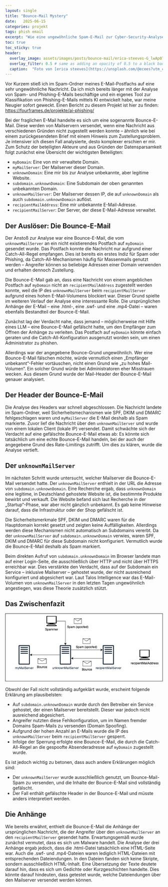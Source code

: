 ```yaml
---
layout: single
title: "Bounce-Mail Mystery"
date:   2025-06-15 
categories: projekt
tags: phish email
excerpt: "Wie eine ungewöhnliche Spam-E-Mail zur Cyber-Security-Analyse wurde."
toc: true
toc_sticky: true
header:
  overlay_image: assets/images/posts/bounce-mail/erica-steeves-G_lwAp0TF38-unsplash.jpg
  overlay_filter: 0.5 # same as adding an opacity of 0.5 to a black background
  caption:  "Foto von [erica steeves](https://unsplash.com/@ecees?utm_content=creditCopyText&utm_medium=referral&utm_source=unsplash) auf [Unsplash](https://unsplash.com/photos/person-showing-white-envelope-G_lwAp0TF38?utm_content=creditCopyText&utm_medium=referral&utm_source=unsplash)"
---
```


Vor Kurzem stieß ich im Spam-Ordner meines E-Mail-Postfachs auf eine sehr ungewöhnliche Nachricht. Da ich mich bereits länger mit der Analyse von Spam- und Phishing-E-Mails beschäftige und ein eigenes Tool zur Klassifikation von Phishing-E-Mails mittels KI entwickelt habe, war meine Neugier sofort geweckt. Einen Bericht zu diesem Projekt ist hier zu finden: <https://fourframes.de/projekte/ai-phishing/>

Bei der fraglichen E-Mail handelte es sich um eine sogenannte Bounce-E-Mail. Diese werden von Mailservern versendet, wenn eine Nachricht aus verschiedenen Gründen nicht zugestellt werden konnte – ähnlich wie bei einem zurückgesendeten Brief mit einem Hinweis zum Zustellungsproblem. Je intensiver ich diesen Fall analysierte, desto komplexer erschien er mir. Zum Schutz der beteiligten Akteure und aus Gründen der Datensparsamkeit folgt zunächst eine Übersicht der wichtigsten Beteiligten:

- `myDomain`: Eine von mir verwaltete Domain.
- `myMailServer`: Der Mailserver dieser Domain.
- `unknownDomain`: Eine mir bis zur Analyse unbekannte, aber legitime Website.
- `subdomain.unknownDomain`: Eine Subdomain der oben genannten unbekannten Domain.
- `unknownMailServer`: Der Mailserver dessen IP, die auf `unknownDomain` als auch `subdomain.unknownDomain` auflöst.
- `recipientMailAddress`: Eine mir unbekannte E-Mail-Adresse.
- `recipientMailServer`: Der Server, der diese E-Mail-Adresse verwaltet.

## Der Auslöser: Die Bounce-E-Mail

Der Anstoß zur Analyse war eine Bounce-E-Mail, die vom `unknownMailServer` an ein nicht existierendes Postfach auf `myDomain` gesendet wurde. Das Postfach konnte die Nachricht nur aufgrund einer Catch-All-Regel empfangen. Dies ist bereits ein erstes Indiz für Spam oder Phishing, da Catch-All-Mechanismen häufig für Massenmails genutzt werden – Angreifer können so beliebige Adressen einer Domain verwenden und erhalten dennoch Zustellung.

Die Bounce-E-Mail gab an, dass eine Nachricht von einem angeblichen Postfach auf `myDomain` nicht an `recipientMailAddress` zugestellt werden konnte, weil die IP des `unknownMailServer` beim `recipientMailServer` aufgrund eines hohen E-Mail-Volumens blockiert war. Dieser Grund spielte im weiteren Verlauf der Analyse eine interessante Rolle. Die ursprünglichen Anhänge der E-Mail – eine .html-, eine .swf- und eine .mp4-Datei – waren ebenfalls Bestandteil der Bounce-E-Mail.

Zunächst lag der Verdacht nahe, dass jemand – möglicherweise mit Hilfe eines LLM – eine Bounce-E-Mail gefälscht hatte, um den Empfänger zum Öffnen der Anhänge zu verleiten. Das Postfach auf `myDomain` könnte einfach geraten und die Catch-All-Konfiguration ausgenutzt worden sein, um einen Administrator zu phishen.

Allerdings war der angegebene Bounce-Grund ungewöhnlich. Wer eine Bounce-E-Mail fälschen möchte, würde vermutlich einen „Empfänger unbekannt“-Fehler vortäuschen, nicht einen Grund wie „zu hohes Mail-Volumen“. Ein solcher Grund würde bei Administratoren eher Misstrauen wecken. Aus diesem Grund wurde der Mail-Header der Bounce-E-Mail genauer analysiert.

## Der Header der Bounce-E-Mail

Die Analyse des Headers war schnell abgeschlossen. Die Nachricht landete im Spam-Ordner, weil Sicherheitsmechanismen wie SPF, DKIM und DMARC fehlgeschlagen waren und `myMailServer` die E-Mail deshalb als Spam markierte. Zuvor lief die Nachricht über den `unknownMailServer` und wurde von einem lokalen Client (lokale IP) versendet. Damit schwächte sich der Verdacht auf eine gefälschte Bounce-E-Mail etwas ab: Es könnte sich tatsächlich um eine echte Bounce-E-Mail handeln, bei der auch der angegebene Grund des Rate-Limitings zutrifft. Um dies zu klären, wurde die Analyse vertieft.

## Der `unknownMailServer`

Im nächsten Schritt wurde untersucht, welcher Mailserver die Bounce-E-Mail versendet hatte. Der `unknownMailServer` enthielt in der URL die Adresse von `subdomain.unknownDomain`. Eine Recherche ergab, dass `unknownDomain` eine legitime, in Deutschland gehostete Website ist, die bestimmte Produkte bewirbt und verkauft. Die Website befand sich laut Recherche in der „Startup“-Phase, war aber nicht gänzlich unbekannt. Es gab keine Hinweise darauf, dass die Infrastruktur oder der Shop gefälscht ist.

Die Sicherheitsmerkmale SPF, DKIM und DMARC waren für die Hauptdomain korrekt gesetzt und zeigten keine Auffälligkeiten. Allerdings werden diese Mechanismen nicht automatisch an Subdomains vererbt. Da der `unknownMailServer` auf `subdomain.unknownDomain` verwies, waren SPF, DKIM und DMARC für diese Subdomain nicht konfiguriert. Vermutlich wurde die Bounce-E-Mail deshalb als Spam markiert.

Beim direkten Aufruf von `subdomain.unknownDomain` im Browser landete man auf einer Login-Seite, die ausschließlich über HTTP und nicht über HTTPS erreichbar war. Dies verstärkte den Verdacht, dass auf der Subdomain ein Service – inklusive Mailserver – gehostet wurde, der nicht ausreichend konfiguriert und abgesichert war. Laut Talos Intelligence war das E-Mail-Volumen von `unknownMailServer` in den letzten Tagen ungewöhnlich angestiegen, was diese Theorie zusätzlich stützt.

## Das Zwischenfazit

[![Flow der Emails](/assets/images/posts/bounce-mail/diagram.png)](/assets/images/posts/bounce-mail/diagram.png)

Obwohl der Fall nicht vollständig aufgeklärt wurde, erscheint folgende Erklärung am plausibelsten:

- Auf `subdomain.unknownDomain` wurde durch den Betreiber ein Service gehostet, der einen Mailserver bereitstellt. Dieser war jedoch nicht ausreichend abgesichert.
- Angreifer nutzten diese Fehlkonfiguration, um im Namen fremder Domains Spam-Mails zu versenden (Domain Spoofing).
- Aufgrund der hohen Anzahl an E-Mails wurde die IP des `unknownMailServer` beim `recipientMailServer` gesperrt.
- Infolge der Sperrung erfolgte eine Bounce-E-Mail, die durch die Catch-All-Regel an die gespoofte Absenderadresse auf `myDomain` zugestellt wurde.

Es ist jedoch wichtig zu betonen, dass auch andere Erklärungen möglich sind:

- Der `unknownMailServer` wurde ausschließlich genutzt, um Bounce-Mail-Spam zu versenden, und die Inhalte der Bounce-E-Mail sind vollständig gefälscht.
- Der Fall enthält gefälschte Header in der Bounce-E-Mail und müsste anders interpretiert werden.

## Die Anhänge

Wie bereits erwähnt, enthielt die Bounce-E-Mail die Anhänge der ursprünglichen Nachricht, die der Angreifer über den `unknownMailServer` an den `recipientMailServer` gesendet hatte. Erwartungsgemäß wurde zunächst vermutet, dass es sich um Malware handelt. Die Analyse der drei Anhänge ergab jedoch, dass die .html-Datei tatsächlich eine HTML-Seite war. Auch die .swf- und .mp4-Dateien waren lediglich HTML-Dateien mit entsprechenden Dateiendungen. In den Dateien fanden sich keine Skripte, sondern ausschließlich HTML-Inhalt. Eine Übersetzung der Texte deutete darauf hin, dass es sich um Gedichte oder Kurzgeschichten handelte. Dies könnte darauf hindeuten, dass getestet wurde, welche Dateiendungen über den Mailserver versendet werden können.
